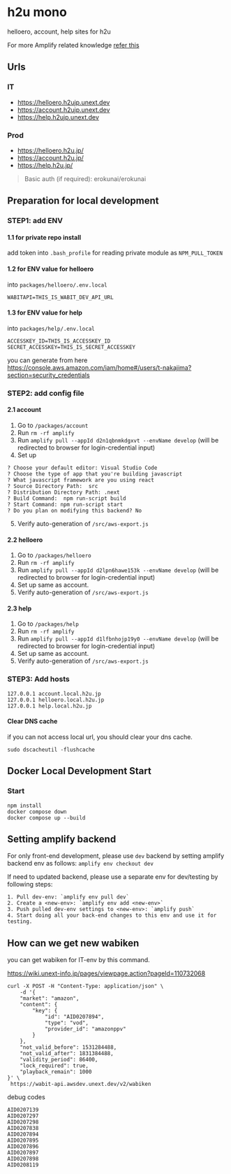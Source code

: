 # h2u mono

helloero, account, help sites for h2u

For more Amplify related knowledge [refer this](/Amplify-dev-notes.md)

## Urls

### IT

- <https://helloero.h2ujp.unext.dev>
- <https://account.h2ujp.unext.dev>
- <https://help.h2ujp.unext.dev>

### Prod

- <https://helloero.h2u.jp/>
- <https://account.h2u.jp/>
- <https://help.h2u.jp/>

> Basic auth (if required): erokunai/erokunai

## Preparation for local development

### STEP1: add ENV

#### 1.1 for private repo install

add token into `.bash_profile` for reading private module as `NPM_PULL_TOKEN`

#### 1.2 for ENV value for helloero

into `packages/helloero/.env.local`

```
WABITAPI=THIS_IS_WABIT_DEV_API_URL
```

#### 1.3 for ENV value for help

into `packages/help/.env.local`

```
ACCESSKEY_ID=THIS_IS_ACCESSKEY_ID
SECRET_ACCESSKEY=THIS_IS_SECRET_ACCESSKEY
```

you can generate from here
<https://console.aws.amazon.com/iam/home#/users/t-nakajima?section=security_credentials>

### STEP2: add config file

#### 2.1 account

1. Go to `/packages/account`
2. Run `rm -rf amplify`
3. Run `amplify pull --appId d2n1qbnmkdgxvt --envName develop` (will be redirected to browser for login-credential input)
4. Set up

```
? Choose your default editor: Visual Studio Code
? Choose the type of app that you're building javascript
? What javascript framework are you using react
? Source Directory Path:  src
? Distribution Directory Path: .next
? Build Command:  npm run-script build
? Start Command: npm run-script start
? Do you plan on modifying this backend? No
```

5. Verify auto-generation of `/src/aws-export.js`

#### 2.2 helloero

1. Go to `/packages/helloero`
2. Run `rm -rf amplify`
3. Run `amplify pull --appId d2lpn6hawe153k --envName develop` (will be redirected to browser for login-credential input)
4. Set up same as account.
5. Verify auto-generation of `/src/aws-export.js`

#### 2.3 help

1. Go to `/packages/help`
2. Run `rm -rf amplify`
3. Run `amplify pull --appId d1lfbnhojp19y0 --envName develop` (will be redirected to browser for login-credential input)
4. Set up same as account.
5. Verify auto-generation of `/src/aws-export.js`

### STEP3: Add hosts

```
127.0.0.1 account.local.h2u.jp
127.0.0.1 helloero.local.h2u.jp
127.0.0.1 help.local.h2u.jp
```

#### Clear DNS cache

if you can not access local url, you should clear your dns cache.

```
sudo dscacheutil -flushcache
```

## Docker Local Development Start

### Start

```
npm install
docker compose down
docker compose up --build
```

## Setting amplify backend

For only front-end development, please use `dev` backend by setting amplify backend env as follows:
`amplify env checkout dev`

If need to updated backend, please use a separate env for dev/testing by following steps:

    1. Pull dev-env: `amplify env pull dev`
    2. Create a <new-env>: `amplify env add <new-env>`
    3. Push pulled dev-env settings to <new-env>: `amplify push`
    4. Start doing all your back-end changes to this env and use it for testing.

## How can we get new wabiken

you can get wabiken for IT-env by this command.

<https://wiki.unext-info.jp/pages/viewpage.action?pageId=110732068>

```
curl -X POST -H "Content-Type: application/json" \
    -d '{
    "market": "amazon",
    "content": {
        "key": {
            "id": "AID0207894",
            "type": "vod",
            "provider_id": "amazonppv"
        }
    },
    "not_valid_before": 1531284488,
    "not_valid_after": 1831384488,
    "validity_period": 86400,
    "lock_required": true,
    "playback_remain": 1000
}' \
 https://wabit-api.awsdev.unext.dev/v2/wabiken
```

debug codes

```
AID0207139
AID0207297
AID0207298
AID0207838
AID0207894
AID0207895
AID0207896
AID0207897
AID0207898
AID0208119
```
